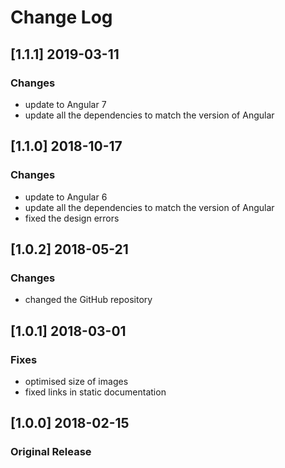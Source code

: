 # Change Log
## [1.1.1] 2019-03-11
### Changes
- update to Angular 7
- update all the dependencies to match the version of Angular

## [1.1.0] 2018-10-17
### Changes
- update to Angular 6
- update all the dependencies to match the version of Angular
- fixed the design errors

## [1.0.2] 2018-05-21
### Changes
- changed the GitHub repository

## [1.0.1] 2018-03-01
### Fixes
- optimised size of images
- fixed links in static documentation

## [1.0.0] 2018-02-15
### Original Release
